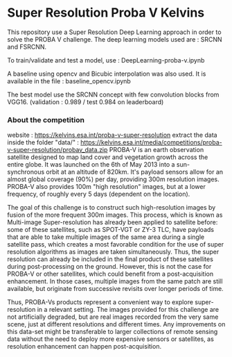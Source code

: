 # Super Resolution Proba V Kelvins

This repository use a Super Resolution Deep Learning approach in order to solve the PROBA V challenge.
The deep learning models used are : SRCNN and FSRCNN.


To train/validate and test a model, use : DeepLearning-proba-v.ipynb

A baseline using opencv and Bicubic interpolation was also used. It is available in the file : baseline_opencv.ipynb

The best model use the SRCNN concept with few convolution blocks from VGG16. (validation : 0.989 / test 0.984 on leaderboard)
### About the competition
website : https://kelvins.esa.int/proba-v-super-resolution
extract the data inside the folder "data/" : https://kelvins.esa.int/media/competitions/proba-v-super-resolution/probav_data.zip
PROBA-V is an earth observation satellite designed to map land cover and vegetation growth across the entire globe. It was launched on the 6th of May 2013 into a sun-synchronous orbit at an altitude of 820km. It's payload sensors allow for an almost global coverage (90%) per day, providing 300m resolution images. PROBA-V also provides 100m "high resolution" images, but at a lower frequency, of roughly every 5 days (dependent on the location).

The goal of this challenge is to construct such high-resolution images by fusion of the more frequent 300m images. This process, which is known as Multi-image Super-resolution has already been applied to satellite before: some of these satellites, such as SPOT-VGT or ZY-3 TLC, have payloads that are able to take multiple images of the same area during a single satellite pass, which creates a most favorable condition for the use of super resolution algorithms as images are taken simultaneously. Thus, the super resolution can already be included in the final product of these satellites during post-processing on the ground. However, this is not the case for PROBA-V or other satellites, which could benefit from a post-acquisition enhancement. In those cases, multiple images from the same patch are still available, but originate from successive revisits over longer periods of time.

Thus, PROBA-Vs products represent a convenient way to explore super-resolution in a relevant setting. The images provided for this challenge are not artificially degraded, but are real images recorded from the very same scene, just at different resolutions and different times. Any improvements on this data-set might be transferable to larger collections of remote sensing data without the need to deploy more expensive sensors or satellites, as resolution enhancement can happen post-acquisition.